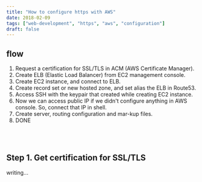 ```yaml
---
title: "How to configure https with AWS"
date: 2018-02-09
tags: ["web-development", "https", "aws", "configuration"]
draft: false
---
```


## flow
1. Request a certification for SSL/TLS in ACM (AWS Certificate Manager).
2. Create ELB (Elastic Load Balancer) from EC2 management console.
3. Create EC2 instance, and connect to ELB.
4. Create record set or new hosted zone, and set alias the ELB in Route53.
5. Access SSH with the keypair that created while creating EC2 instance.
6. Now we can access public IP if we didn't configure anything in AWS console. So, connect that IP in shell.
7. Create server, routing configuration and mar-kup files.
8. DONE

<br><br>
## Step 1. Get certification for SSL/TLS
writing...